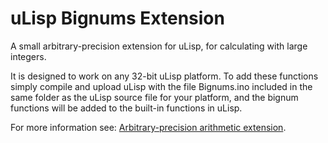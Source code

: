 # uLisp Bignums Extension
A small arbitrary-precision extension for uLisp, for calculating with large integers.

It is designed to work on any 32-bit uLisp platform. To add these functions simply compile and upload uLisp with the file Bignums.ino included in the same folder as the uLisp source file for your platform, and the bignum functions will be added to the built-in functions in uLisp.

For more information see: [Arbitrary-precision arithmetic extension](http://www.ulisp.com/show?282B).
